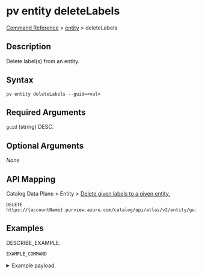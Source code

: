 # pv entity deleteLabels
[Command Reference](../../../README.md#command-reference) > [entity](./main.md) > deleteLabels

## Description
Delete label(s) from an entity.

## Syntax
```
pv entity deleteLabels --guid=<val>
```

## Required Arguments
`guid` (string)
DESC.

## Optional Arguments
*None*

## API Mapping
Catalog Data Plane > Entity > [Delete given labels to a given entity.](https://docs.microsoft.com/en-us/rest/api/purview/catalogdataplane/entity/delete-labels)
```
DELETE https://{accountName}.purview.azure.com/catalog/api/atlas/v2/entity/guid/{guid}/labels
```

## Examples
DESCRIBE_EXAMPLE.
```powershell
EXAMPLE_COMMAND
```
<details><summary>Example payload.</summary>
<p>

```json
PASTE_JSON_HERE
```
</p>
</details>